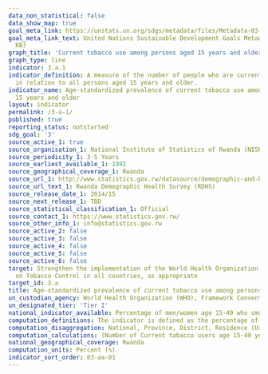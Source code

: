 ```yaml
---
data_non_statistical: false
data_show_map: true
goal_meta_link: https://unstats.un.org/sdgs/metadata/files/Metadata-03-0a-01.pdf
goal_meta_link_text: United Nations Sustainable Development Goals Metadata (PDF 866
  KB)
graph_title: 'Current tobacco use among persons aged 15 years and older'
graph_type: line
indicator: 3.a.1
indicator_definition: A measure of the number of people who are current tobacco smokers
  in relation to all persons aged 15 years and older.
indicator_name: Age-standardized prevalence of current tobacco use among persons aged
  15 years and older
layout: indicator
permalink: /3-a-1/
published: true
reporting_status: notstarted
sdg_goal: '3'
source_active_1: true
source_organisation_1: National Institute of Statistics of Rwanda (NISR) 
source_periodicity_1: 3-5 Years 
source_earliest_available_1: 1992 
source_geographical_coverage_1: Rwanda 
source_url_1: http://www.statistics.gov.rw/datasource/demographic-and-health-survey-dhs 
source_url_text_1: Rwanda Demographic Health Survey (RDHS) 
source_release_date_1: 2014/15 
source_next_release_1: TBD 
source_statistical_classification_1: Official 
source_contact_1: https://www.statistics.gov.rw/ 
source_other_info_1: info@statistics.gov.rw 
source_active_2: false
source_active_3: false
source_active_4: false
source_active_5: false
source_active_6: false
target: Strengthen the implementation of the World Health Organization Framework Convention
  on Tobacco Control in all countries, as appropriate
target_id: 3.a
title: Age-standardized prevalence of current tobacco use among persons aged 15 years and older
un_custodian_agency: World Health Organization (WHO), Framework Convention on Tobacco Control (FCTC)
un_designated_tier: 'Tier I'
national_indicator_available: Percentage of men/women age 15-49 who smoke cigarettes or a pipe or use other tobacco products 
computation_definitions: The indicator is defined as the percentage of the population aged 15 years and over who currently use any tobacco product (smoked and/or smokeless tobacco) on a daily or non-daily basis. 
computation_disaggregation: National, Province, District, Residence (Urban & Rural), Sex, Education, Maternity status, wealth quintiles 
computation_calculations: (Number of Current tabacco users age 15-49 years / Total population) 
national_geographical_coverage: Rwanda 
computation_units: Percent (%) 
indicator_sort_order: 03-aa-01
---
```

